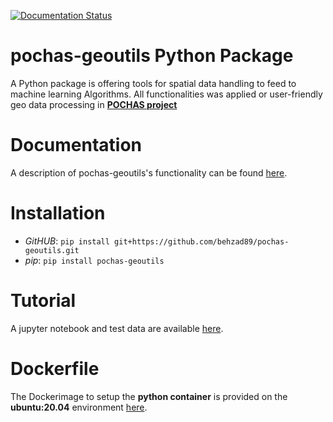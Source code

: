 [![Documentation Status](https://readthedocs.org/projects/pochas-geoutils/badge/?version=latest)](https://pochas-geoutils.readthedocs.io/en/latest/?badge=latest)
# pochas-geoutils Python Package

A Python package is offering tools for spatial data handling to feed to machine learning Algorithms. All functionalities was applied or user-friendly geo data processing in [**POCHAS project**](https://www.swisstph.ch/en/projects/project-detail/project-action/detail/project-controller/Projects/project/effects-of-airborne-pollen-on-cardiorespiratory-health-and-allergic-symptoms/)

# Documentation

A description of pochas-geoutils's functionality can be found [here]().

# Installation

- _GitHUB_:
  `pip install git+https://github.com/behzad89/pochas-geoutils.git`
- _pip_:
  `pip install pochas-geoutils`

# Tutorial

A jupyter notebook and test data are available [here](https://github.com/behzad89/pochas-geoutils/tree/main/Tutorials).

# Dockerfile

The Dockerimage to setup the **python container** is provided on the **ubuntu:20.04** environment [here](https://github.com/behzad89/pochas-geoutils/tree/main/src).
